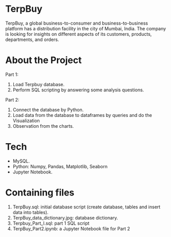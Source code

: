 # TerpBuy
TerpBuy, a global business-to-consumer and business-to-business platform has a distribution facility in the city of Mumbai, India.
The company is looking for insights on different aspects of its customers, products, departments, and orders.

# About the Project
Part 1:
1. Load Terpbuy database.
2. Perform SQL scripting by answering some analysis questions.

Part 2:
1. Connect the database by Python.
2. Load data from the database to dataframes by queries and do the Visualization
3. Observation from the charts.

# Tech
- MySQL.
- Python: Numpy, Pandas, Matplotlib, Seaborn
- Jupyter Notebook.

# Containing files
1. TerpBuy.sql: initial database script (create database, tables and insert data into tables).
2. TerpBuy_data_dictionary.jpg: database dictionary.
3. Terpbuy_Part_I.sql: part 1 SQL script
4. TerpBuy_Part2.ipynb: a Jupyter Notebook file for Part 2
